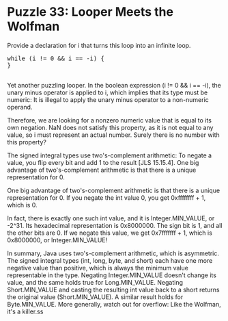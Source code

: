 # Puzzle 33: Looper Meets the Wolfman

Provide a declaration for i that turns this loop into an infinite loop. 

<pre>
while (i != 0 && i == -i) {
}

</pre>

Yet another puzzling looper. In the boolean expression (i != 0 && i == -i), the unary minus operator is applied to i, 
which implies that its type must be numeric: It is illegal to apply the unary minus operator to a non-numeric operand.

Therefore, we are looking for a nonzero numeric value that is equal to its own negation.
NaN does not satisfy this property, as it is not equal to any value, so i must represent an actual number. 
Surely there is no number with this property?


The signed integral types use two's-complement arithmetic: To negate a value, you flip every bit and add 1 to the 
result [JLS 15.15.4]. One big advantage of two's-complement arithmetic is that there is a unique representation for 0.

One big advantage of two's-complement arithmetic is that there is a unique representation for 0. If you negate the int
value 0, you get 0xffffffff + 1, which is 0.


In fact, there is exactly one such int value, and it is Integer.MIN_VALUE, or -2^31. Its hexadecimal 
representation is 0x8000000. The sign bit is 1, and all the other bits are 0. If we negate this value, 
we get 0x7fffffff + 1, which is 0x8000000, or Integer.MIN_VALUE! 


In summary, Java uses two's-complement arithmetic, which is asymmetric. 
The signed integral types (int, long, byte, and short) each have one more negative value than positive, 
which is always the minimum value representable in the type. Negating Integer.MIN_VALUE doesn't change its value, 
and the same holds true for Long.MIN_VALUE. Negating Short.MIN_VALUE and casting the resulting int value back to a 
short returns the original value (Short.MIN_VALUE). A similar result holds for Byte.MIN_VALUE. More generally, 
watch out for overflow: Like the Wolfman, it's a killer.ss

